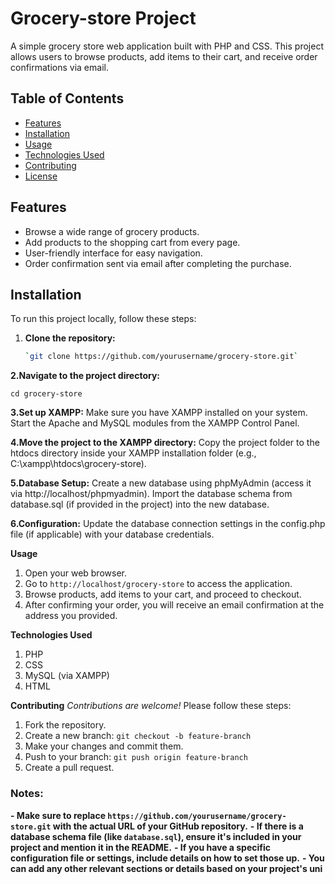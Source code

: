 # Grocery-store Project

A simple grocery store web application built with PHP and CSS. This project allows users to browse products, add items to their cart, and receive order confirmations via email.

## Table of Contents
- [Features](#features)
- [Installation](#installation)
- [Usage](#usage)
- [Technologies Used](#technologies-used)
- [Contributing](#contributing)
- [License](#license)

## Features
- Browse a wide range of grocery products.
- Add products to the shopping cart from every page.
- User-friendly interface for easy navigation.
- Order confirmation sent via email after completing the purchase.

## Installation
To run this project locally, follow these steps:

1. **Clone the repository:**
   ```bash
   `git clone https://github.com/yourusername/grocery-store.git`
**2.Navigate to the project directory:**

`cd grocery-store`

**3.Set up XAMPP:**
Make sure you have XAMPP installed on your system.
Start the Apache and MySQL modules from the XAMPP Control Panel.

**4.Move the project to the XAMPP directory:**
Copy the project folder to the htdocs directory inside your XAMPP installation folder (e.g., C:\xampp\htdocs\grocery-store).

**5.Database Setup:**
Create a new database using phpMyAdmin (access it via http://localhost/phpmyadmin).
Import the database schema from database.sql (if provided in the project) into the new database.

**6.Configuration:**
Update the database connection settings in the config.php file (if applicable) with your database credentials.

**Usage**
1. Open your web browser.
2. Go to `http://localhost/grocery-store` to access the application.
3. Browse products, add items to your cart, and proceed to checkout.
4. After confirming your order, you will receive an email confirmation at the address you provided.

**Technologies Used**
1. PHP
2. CSS
3. MySQL (via XAMPP)
4. HTML

**Contributing**
_Contributions are welcome!_ Please follow these steps:

1. Fork the repository.
2. Create a new branch:
`git checkout -b feature-branch`
3. Make your changes and commit them.
4. Push to your branch:
`git push origin feature-branch`
5. Create a pull request.

### Notes:
**- Make sure to replace `https://github.com/yourusername/grocery-store.git` with the actual URL of your GitHub repository.**
**- If there is a database schema file (like `database.sql`), ensure it's included in your project and mention it in the README.**
**- If you have a specific configuration file or settings, include details on how to set those up.**
**- You can add any other relevant sections or details based on your project's uni**
